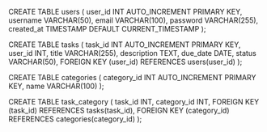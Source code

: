 CREATE TABLE users (
    user_id INT AUTO_INCREMENT PRIMARY KEY,
    username VARCHAR(50),
    email VARCHAR(100),
    password VARCHAR(255),
    created_at TIMESTAMP DEFAULT CURRENT_TIMESTAMP
);

CREATE TABLE tasks (
    task_id INT AUTO_INCREMENT PRIMARY KEY,
    user_id INT,
    title VARCHAR(255),
    description TEXT,
    due_date DATE,
    status VARCHAR(50),
    FOREIGN KEY (user_id) REFERENCES users(user_id)
);

CREATE TABLE categories (
    category_id INT AUTO_INCREMENT PRIMARY KEY,
    name VARCHAR(100)
);

CREATE TABLE task_category (
    task_id INT,
    category_id INT,
    FOREIGN KEY (task_id) REFERENCES tasks(task_id),
    FOREIGN KEY (category_id) REFERENCES categories(category_id)
);
